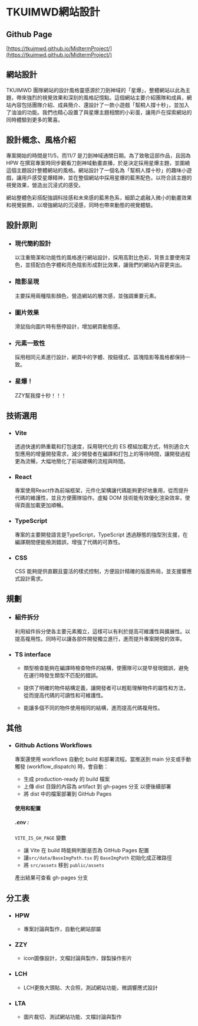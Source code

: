 # TKUIMWD網站設計

## Github Page

[https://tkuimwd.github.io/MidtermProject/](https://tkuimwd.github.io/MidtermProject/)

## 網站設計

TKUIMWD 團隊網站的設計風格靈感源於刀劍神域的「星爆」，整體網站以此為主題，帶來強烈的視覺效果和深刻的風格記憶點。這個網站主要介紹團隊和成員，網站內容包括團隊介紹、成員簡介、還設計了一款小遊戲「幫桐人撐十秒」，並加入了油油的功能。我們也精心設置了與星爆主題相關的小彩蛋，讓用戶在探索網站的同時體驗到更多的驚喜。

## 設計概念、風格介紹

專案開始的時間是11/5，而11/7 是刀劍神域通關日期。為了致敬這部作品，且因為 HPW 在撰寫專案時同步觀看刀劍神域動畫直播，於是決定採用星爆主題，並圍繞這個主題設計整體網站的風格。網站設計了一個名為「幫桐人撐十秒」的趣味小遊戲，讓用戶感受星爆精神，並在整個網站中採用星爆的藍黑配色，以符合該主題的視覺效果，營造出沉浸式的感受。

網站整體色彩搭配強調科技感和未來感的藍黑色系，細節之處融入微小的動畫效果和視覺裝飾，以增強網站的沉浸感，同時也帶來動態的視覺體驗。

## 設計原則

- ### 現代簡約設計
    以注重簡潔和功能性的風格進行網站設計，採用高對比色彩，背景主要使用深色，並搭配白色字體和亮色陰影形成對比效果，讓我們的網站內容更突出。
    
- ### 陰影呈現
    主要採用兩種陰影顏色，營造網站的層次感，並強調重要元素。

- ### 圖片效果
    滑鼠指向圖片時有懸停設計，增加網頁動態感。
    
- ### 元素一致性
    採用相同元素進行設計，網頁中的字體、按鈕樣式、區塊陰影等風格都保持一致。
    
- ### 星爆！
    ZZY幫我撐十秒！！！

## 技術選用

- ### Vite

    透過快速的熱重載和打包速度，採用現代化的 ES 模組加載方式，特別適合大型應用的增量開發需求，減少開發者在編譯和打包上的等待時間，讓開發過程更為流暢，大幅地簡化了前端建構的流程與時間。
  
- ### React

    專案使用React作為前端框架，元件化架構讓代碼能夠更好地重用，從而提升代碼的維護性，並且方便團隊協作。虛擬 DOM 技術能有效優化渲染效率，使得頁面加載更加順暢。
  
- ### TypeScript
    
    專案的主要開發語言是TypeScript，TypeScript 透過靜態的強型別支援，在編譯期間便能檢測錯誤，增強了代碼的可靠性。
    
- ### CSS

    CSS 能夠提供直觀且靈活的樣式控制，方便設計精確的版面佈局，並支援響應式設計需求。

## 規劃

- ### 組件拆分
    利用組件拆分使各主要元素獨立，這樣可以有利於提高可維護性與擴展性。以提高複用性。同時可以讓各部件開發獨立進行，進而提升專案開發的效率。
    
- ### TS interface
    - 類型檢查能夠在編譯時檢查物件的結構，使團隊可以提早發現錯誤，避免在運行時發生類型不匹配的錯誤。
    
    - 提供了明確的物件結構定義，讓開發者可以輕鬆理解物件的屬性和方法，從而提高代碼的可讀性和可維護性。

    - 能讓多個不同的物件使用相同的結構，進而提高代碼複用性。

## 其他

- ### Github Actions Workflows

    專案還使用 workflows 自動化 build 和部署流程。當推送到 main 分支或手動觸發 (workflow_dispatch) 時，會自動：

    - 生成 production-ready 的 build 檔案
    - 上傳 dist 目錄的內容為 artifact 到 gh-pages 分支 以便後續部署
    - 將 dist 中的檔案部署到 GitHub Pages

    #### 使用和配置

    ##### .env :

    `VITE_IS_GH_PAGE` 變數
    
    - 讓 Vite 在 build 時能夠判斷是否為 GitHub Pages 配置
    - 讓`src/data/BaseImgPath.tsx` 的 `BaseImgPath` 初始化成正確路徑
    - 將 `src/assets` 移到 `public/assets`

    產出結果可查看 gh-pages 分支

## 分工表
- ### HPW
    - 專案討論與製作，自動化網站部屬
- ### ZZY
    - icon圖像設計，文檔討論與製作，錄製操作影片
- ### LCH
    - LCH更換大頭貼、大合照，測試網站功能，微調響應式設計
- ### LTA
    - 圖片裁切、測試網站功能、文檔討論與製作